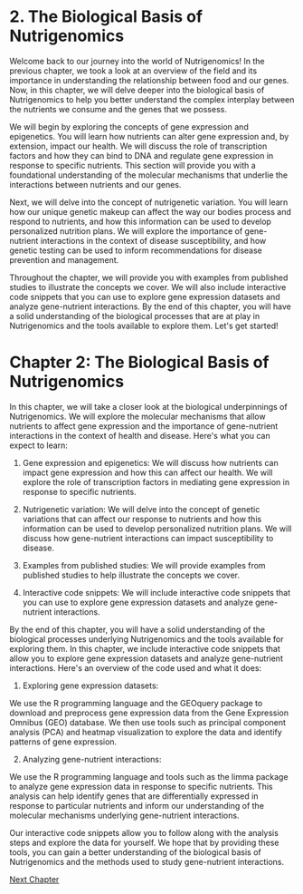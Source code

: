 # 2. The Biological Basis of Nutrigenomics

Welcome back to our journey into the world of Nutrigenomics! In the previous chapter, we took a look at an overview of the field and its importance in understanding the relationship between food and our genes. Now, in this chapter, we will delve deeper into the biological basis of Nutrigenomics to help you better understand the complex interplay between the nutrients we consume and the genes that we possess.

We will begin by exploring the concepts of gene expression and epigenetics. You will learn how nutrients can alter gene expression and, by extension, impact our health. We will discuss the role of transcription factors and how they can bind to DNA and regulate gene expression in response to specific nutrients. This section will provide you with a foundational understanding of the molecular mechanisms that underlie the interactions between nutrients and our genes.

Next, we will delve into the concept of nutrigenetic variation. You will learn how our unique genetic makeup can affect the way our bodies process and respond to nutrients, and how this information can be used to develop personalized nutrition plans. We will explore the importance of gene-nutrient interactions in the context of disease susceptibility, and how genetic testing can be used to inform recommendations for disease prevention and management.

Throughout the chapter, we will provide you with examples from published studies to illustrate the concepts we cover. We will also include interactive code snippets that you can use to explore gene expression datasets and analyze gene-nutrient interactions. By the end of this chapter, you will have a solid understanding of the biological processes that are at play in Nutrigenomics and the tools available to explore them. Let's get started!
# Chapter 2: The Biological Basis of Nutrigenomics

In this chapter, we will take a closer look at the biological underpinnings of Nutrigenomics. We will explore the molecular mechanisms that allow nutrients to affect gene expression and the importance of gene-nutrient interactions in the context of health and disease. Here's what you can expect to learn:

1. Gene expression and epigenetics: We will discuss how nutrients can impact gene expression and how this can affect our health. We will explore the role of transcription factors in mediating gene expression in response to specific nutrients.

2. Nutrigenetic variation: We will delve into the concept of genetic variations that can affect our response to nutrients and how this information can be used to develop personalized nutrition plans. We will discuss how gene-nutrient interactions can impact susceptibility to disease.

3. Examples from published studies: We will provide examples from published studies to help illustrate the concepts we cover.

4. Interactive code snippets: We will include interactive code snippets that you can use to explore gene expression datasets and analyze gene-nutrient interactions.

By the end of this chapter, you will have a solid understanding of the biological processes underlying Nutrigenomics and the tools available for exploring them.
In this chapter, we include interactive code snippets that allow you to explore gene expression datasets and analyze gene-nutrient interactions. Here's an overview of the code used and what it does:

1. Exploring gene expression datasets: 

We use the R programming language and the GEOquery package to download and preprocess gene expression data from the Gene Expression Omnibus (GEO) database. We then use tools such as principal component analysis (PCA) and heatmap visualization to explore the data and identify patterns of gene expression.

2. Analyzing gene-nutrient interactions:

We use the R programming language and tools such as the limma package to analyze gene expression data in response to specific nutrients. This analysis can help identify genes that are differentially expressed in response to particular nutrients and inform our understanding of the molecular mechanisms underlying gene-nutrient interactions.

Our interactive code snippets allow you to follow along with the analysis steps and explore the data for yourself. We hope that by providing these tools, you can gain a better understanding of the biological basis of Nutrigenomics and the methods used to study gene-nutrient interactions.


[Next Chapter](03_Chapter03.md)